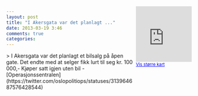 ```yaml
---
layout: post
title: "I Akersgata var det planlagt ..."
date: 2013-03-19 3:46
comments: true
categories: 
---
```

<div style="float:right; margin:5px; position:relative;top:-130px;"><iframe width="150" height="150" frameborder="0" scrolling="no" marginheight="0" marginwidth="0" src="http://maps.google.com/maps?q=Akersgata,+Oslo&hl=no&t=m&z=14&output=embed&iwloc=&"></iframe><br/><small><a href="http://maps.google.com/maps?q=Akersgata,+Oslo&hl=no&t=m&z=14&source=embed&iwloc=A" style="color:#0000FF;text-align:left" target="_new">Vis st&oslash;rre kart</a></small></div>
> I Akersgata var det planlagt et bilsalg på åpen gate. Det endte med at selger fikk lurt til seg kr. 100 000,- Kjøper satt igjen uten bil
- [Operasjonssentralen](https://twitter.com/oslopolitiops/statuses/313964687576428544)
